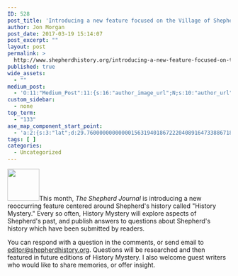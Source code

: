 ```yaml
---
ID: 528
post_title: 'Introducing a new feature focused on the Village of Shepherd&#8217;s history'
author: Jon Morgan
post_date: 2017-03-19 15:14:07
post_excerpt: ""
layout: post
permalink: >
  http://www.shepherdhistory.org/introducing-a-new-feature-focused-on-the-village-of-shepherds-history/
published: true
wide_assets:
  - ""
medium_post:
  - 'O:11:"Medium_Post":11:{s:16:"author_image_url";N;s:10:"author_url";N;s:11:"byline_name";N;s:12:"byline_email";N;s:10:"cross_link";s:2:"no";s:2:"id";N;s:21:"follower_notification";s:3:"yes";s:7:"license";s:19:"all-rights-reserved";s:14:"publication_id";s:12:"881fb60cdbf3";s:6:"status";s:4:"none";s:3:"url";N;}'
custom_sidebar:
  - none
top_term:
  - "133"
ase_map_component_start_point:
  - 'a:2:{s:3:"lat";d:29.760000000000001563194018672220408916473388671875;s:3:"lng";d:-95.3799999999999954525264911353588104248046875;}'
tags: [ ]
categories:
  - Uncategorized
---
```

<img class="wp-image-530 alignleft" src="http://www.shepherdhistory.org/wp-content/uploads/2017/03/history-800px-336x336.png" alt="" width="72" height="72" />This month, <em>The Shepherd Journal</em> is introducing a new reoccurring feature centered around Shepherd's history called "History Mystery." Every so often, History Mystery will explore aspects of Shepherd's past, and publish answers to questions about Shepherd's history which have been submitted by readers.

You can respond with a question in the comments, or send email to <a href="mailto:editor@shepherdhistory.org">editor@shepherdhistory.org</a>. Questions will be researched and then featured in future editions of History Mystery. I also welcome guest writers who would like to share memories, or offer insight.
